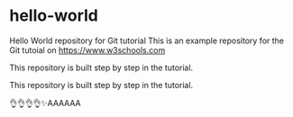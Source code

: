 # hello-world
Hello World repository for Git tutorial
This is an example repository for the Git tutoial on https://www.w3schools.com


This repository is built step by step in the tutorial.

This repository is built step by step in the tutorial.

👌👌👌👌✨AAAAAA

